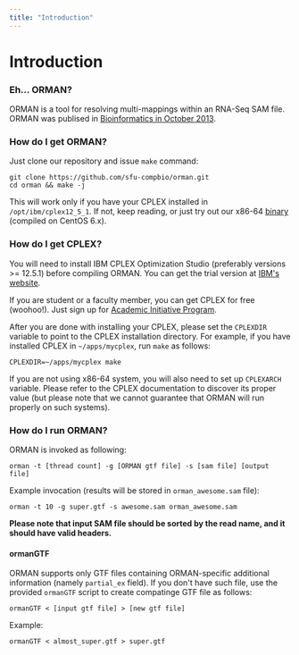 ```yaml
---
title: "Introduction"
---
```


# Introduction

### Eh... ORMAN?

ORMAN is a tool for resolving multi-mappings within an RNA-Seq SAM file. ORMAN was publised in [Bioinformatics in October 2013][3].

### How do I get ORMAN?

Just clone our repository and issue `make` command:

	git clone https://github.com/sfu-compbio/orman.git
	cd orman && make -j

This will work only if you have your CPLEX installed in `/opt/ibm/cplex12_5_1`. If not, keep reading, or just try out our x86-64 [binary](https://github.com/sfu-compbio/orman/tarball/binary) (compiled on CentOS 6.x).

### How do I get CPLEX?

You will need to install IBM CPLEX Optimization Studio (preferably versions >= 12.5.1) before compiling ORMAN. You can get the trial version at [IBM's website](http://www-01.ibm.com/software/websphere/products/optimization/cplex-studio-preview-edition/).

If you are student or a faculty member, you can get CPLEX for free (woohoo!). Just sign up for [Academic Initiative Program](http://www-03.ibm.com/ibm/university/academic/pub/page/academic_initiative).

After you are done with installing your CPLEX, please set the `CPLEXDIR` variable to point to the CPLEX installation directory. For example, if you have installed CPLEX in `~/apps/mycplex`, run `make` as follows:

	CPLEXDIR=~/apps/mycplex make

If you are not using x86-64 system, you will also need to set up `CPLEXARCH` variable. Please refer to the CPLEX documentation to discover its proper value (but please note that we cannot guarantee that ORMAN will run properly on such systems).

### How do I run ORMAN?

ORMAN is invoked as following:

	orman -t [thread count] -g [ORMAN gtf file] -s [sam file] [output file]

Example invocation (results will be stored in `orman_awesome.sam` file):

	orman -t 10 -g super.gtf -s awesome.sam orman_awesome.sam

**Please note that input SAM file should be sorted by the read name, and it should have valid headers.**

#### ormanGTF

ORMAN supports only GTF files containing ORMAN-specific additional information (namely `partial_ex` field). If you don't have such file, use the provided `ormanGTF` script to create compatinge GTF file as follows:
	
	ormanGTF < [input gtf file] > [new gtf file]

Example:

	ormanGTF < almost_super.gtf > super.gtf

[3]: http://bioinformatics.oxfordjournals.org/content/30/5/644
